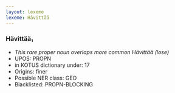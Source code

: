 ```yaml
---
layout: lexeme
lexeme: Hävittää
---
```


###  Hävittää₁

* _This rare proper noun overlaps more common *Hävittää* (lose)_
* UPOS:  PROPN
* in KOTUS dictionary under:  17
* Origins: finer 
* Possible NER class:  GEO
* Blacklisted:  PROPN-BLOCKING

